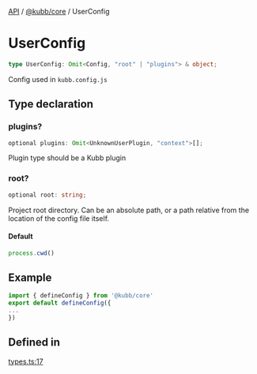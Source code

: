 [API](../../../packages.md) / [@kubb/core](../index.md) / UserConfig

# UserConfig

```ts
type UserConfig: Omit<Config, "root" | "plugins"> & object;
```

Config used in `kubb.config.js`

## Type declaration

### plugins?

```ts
optional plugins: Omit<UnknownUserPlugin, "context">[];
```

Plugin type should be a Kubb plugin

### root?

```ts
optional root: string;
```

Project root directory. Can be an absolute path, or a path relative from
the location of the config file itself.

#### Default

```ts
process.cwd()
```

## Example

```ts
import { defineConfig } from '@kubb/core'
export default defineConfig({
...
})
```

## Defined in

[types.ts:17](https://github.com/kubb-project/kubb/blob/ff80665146ae086e044807d0072fda660e72e1fd/packages/core/src/types.ts#L17)
